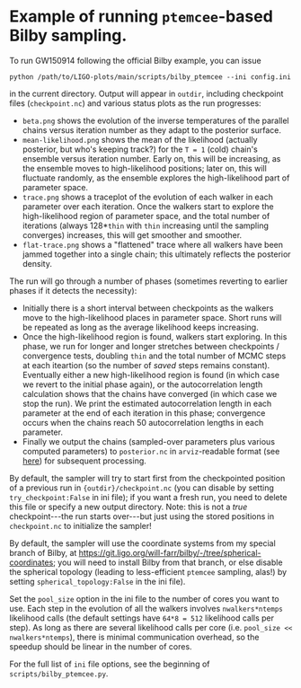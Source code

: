 # Example of running `ptemcee`-based Bilby sampling.

To run GW150914 following the official Bilby example, you can issue 

```shell
python /path/to/LIGO-plots/main/scripts/bilby_ptemcee --ini config.ini
```

in the current directory.  Output will appear in `outdir`, including checkpoint
files (`checkpoint.nc`) and various status plots as the run progresses:

- `beta.png` shows the evolution of the inverse temperatures of the parallel
  chains versus iteration number as they adapt to the posterior surface.
- `mean-likelihood.png` shows the mean of the likelihood (actually posterior,
  but who's keeping track?) for the `T = 1` (cold) chain's ensemble versus
  iteration number.  Early on, this will be increasing, as the ensemble moves to
  high-likelihood positions; later on, this will fluctuate randomly, as the
  ensemble explores the high-likelihood part of parameter space.
- `trace.png` shows a traceplot of the evolution of each walker in each
  parameter over each iteration.  Once the walkers start to explore the
  high-likelihood region of parameter space, and the total number of iterations
  (always 128*`thin` with `thin` increasing until the sampling converges)
  increases, this will get smoother and smoother.
- `flat-trace.png` shows a "flattened" trace where all walkers have been jammed
  together into a single chain; this ultimately reflects the posterior density.

The run will go through a number of phases (sometimes reverting to earlier
phases if it detects the necessity):
- Initially there is a short interval between checkpoints as the walkers move to
  the high-likelihood places in parameter space.  Short runs will be repeated as
  long as the average likelihood keeps increasing.
- Once the high-likelihood region is found, walkers start exploring.  In this
  phase, we run for longer and longer stretches between checkpoints /
  convergence tests, doubling `thin` and the total number of MCMC steps at each
  iteartion (so the number of *saved* steps remains constant).  Eventually
  either a new high-likelihood region is found (in which case we revert to the
  initial phase again), or the autocorrelation length calculation shows that the
  chains have converged (in which case we stop the run).  We print the estimated
  autocorrelation length in each parameter at the end of each iteration in this
  phase; convergence occurs when the chains reach 50 autocorrelation lengths in
  each parameter.
- Finally we output the chains (sampled-over parameters plus various computed
  parameters) to `posterior.nc` in `arviz`-readable format (see
  [here](https://python.arviz.org/en/latest/)) for subsequent processing.

By default, the sampler will try to start first from the checkpointed position
of a previous run in `{outdir}/checkpoint.nc` (you can disable by setting
`try_checkpoint:False` in ini file); if you want a fresh run, you need to delete
this file or specify a new output directory.  Note: this is not a *true*
checkpoint---the run starts over---but just using the stored positions in
`checkpoint.nc` to initialize the sampler!

By default, the sampler will use the coordinate systems from my special branch
of Bilby, at https://git.ligo.org/will-farr/bilby/-/tree/spherical-coordinates;
you will need to install Bilby from that branch, or else disable the spherical
topology (leading to less-efficient `ptemcee` sampling, alas!) by setting
`spherical_topology:False` in the ini file).

Set the `pool_size` option in the ini file to the number of cores you want to
use.  Each step in the evolution of all the walkers involves `nwalkers*ntemps`
likelihood calls (the default settings have `64*8 = 512` likelihood calls per
step).  As long as there are several likelihood calls per core (i.e. `pool_size
<< nwalkers*ntemps`), there is minimal communication overhead, so the speedup
should be linear in the number of cores.

For the full list of `ini` file options, see the beginning of
`scripts/bilby_ptemcee.py`.